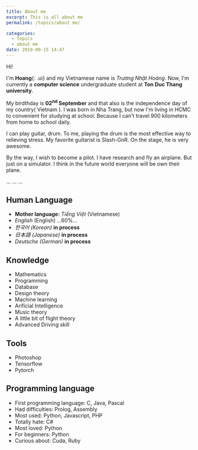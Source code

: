 ```yaml
---
title: About me
excerpt: This is all about me
permalink: /topics/about me/

categories:
  - topics
  - about me
date: 2019-09-15 14:47
---
```


Hi!

I'm **Hoang**{: .ui} and my Vietnamese name is *Trương Nhật Hoàng*.
Now, I'm currently a **computer science** undergraduate student at **Ton Duc Thang university**.

My birdthday is **02<sup>nd</sup> September** and that also is the independence day of my country( Vietnam ).
I was born in Nha Trang, but now I'm living in HCMC to convenient for studying at school. Because I can't travel 900 kilometers from home to school daily.

I can play guitar, drum. To me, playing the drum is the most effective way to relieving stress. My favorite guitarist is Slash-GnR. On the stage, he is very awesome.

By the way, I wish to become a pilot. I have research and fly an airplane. But just on a simulator. I think in the future world everyone will be own their plane. 

...
...
...

## Human Language

* **Mother language:** *Tiếng Việt* (Vietnamese)
* *English* (English) ...60%...
* *한국어 (Korean)* **in process**
* *日本語 (Japanese)* **in process**
* *Deutsche (German)* **in process**

## Knowledge 

* Mathematics 
* Programming
* Database
* Design theory
* Machine learning
* Arificial Intelligence 
* Music theory
* A little bit of flight theory
* Advanced Driving skill


## Tools

* Photoshop
* Tensorflow
* Pytorch

## Programming language

* First programming language: C, Java, Pascal
* Had difficulties: Prolog, Assembly
* Most used: Python, Javascript, PHP
* Totally hate: C#
* Most loved: Python
* For beginners: Python
* Curious about: Cuda, Ruby
